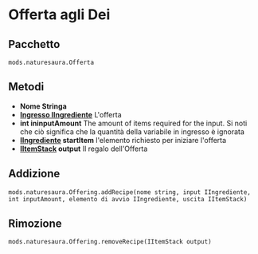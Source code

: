 # Offerta agli Dei

## Pacchetto
```zenscript
mods.naturesaura.Offerta
```

## Metodi
- **Nome Stringa**
- **[Ingresso IIngrediente](/Vanilla/Variable_Types/IIngredient)** L'offerta
- **int ininputAmount** The amount of items required for the input. Si noti che ciò significa che la quantità della variabile in ingresso è ignorata
- **[IIngrediente](/Vanilla/Variable_Types/IIngredient) startItem** l'elemento richiesto per iniziare l'offerta
- **[IItemStack](/Vanilla/Items/IItemStack) output** Il regalo dell'Offerta

## Addizione

```zenscript
mods.naturesaura.Offering.addRecipe(nome string, input IIngrediente, int inputAmount, elemento di avvio IIngrediente, uscita IItemStack)
```

## Rimozione

```zenscript
mods.naturesaura.Offering.removeRecipe(IItemStack output)
```